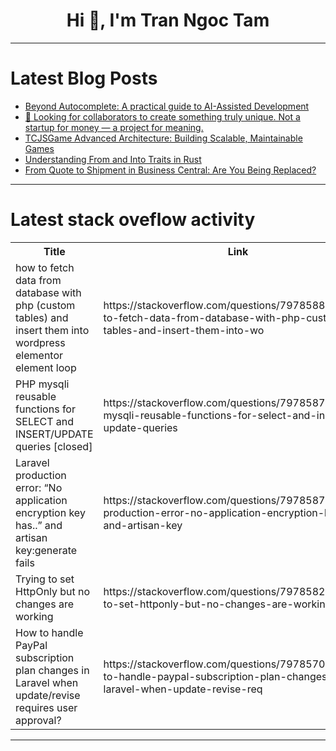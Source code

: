 <h1 align="center">Hi 👋, I'm Tran Ngoc Tam</h1>

---

# Latest Blog Posts 
<!-- BLOG-POST-LIST:START -->
- [Beyond Autocomplete: A practical guide to AI-Assisted Development](https://dev.to/jackmarchant/beyond-autocomplete-a-practical-guide-to-ai-assisted-development-ldb)
- [🚀 Looking for collaborators to create something truly unique. Not a startup for money — a project for meaning.](https://dev.to/skyerfore/looking-for-collaborators-to-create-something-truly-unique-not-a-startup-for-money-a-project-18po)
- [TCJSGame Advanced Architecture: Building Scalable, Maintainable Games](https://dev.to/kehinde_owolabi_e2e54567a/tcjsgame-advanced-architecture-building-scalable-maintainable-games-1c5k)
- [Understanding From and Into Traits in Rust](https://dev.to/masteringbackend/understanding-from-and-into-traits-in-rust-2mgi)
- [From Quote to Shipment in Business Central: Are You Being Replaced?](https://dev.to/insight_works/from-quote-to-shipment-in-business-central-are-you-being-replaced-4i21)
<!-- BLOG-POST-LIST:END -->

---

# Latest stack oveflow activity
<table>
  <tr><th>Title</th><th>Link</th></tr>
  <!-- STACKOVERFLOW:START --><tr><td>how to fetch data from database with php &lpar;custom tables&rpar; and insert them into wordpress elementor element loop</td><td>https://stackoverflow.com/questions/79785889/how-to-fetch-data-from-database-with-php-custom-tables-and-insert-them-into-wo</td></tr><tr><td>PHP mysqli reusable functions for SELECT and INSERT/UPDATE queries [closed]</td><td>https://stackoverflow.com/questions/79785872/php-mysqli-reusable-functions-for-select-and-insert-update-queries</td></tr><tr><td>Laravel production error: “No application encryption key has..” and artisan key:generate fails</td><td>https://stackoverflow.com/questions/79785870/laravel-production-error-no-application-encryption-key-has-and-artisan-key</td></tr><tr><td>Trying to set HttpOnly but no changes are working</td><td>https://stackoverflow.com/questions/79785828/trying-to-set-httponly-but-no-changes-are-working</td></tr><tr><td>How to handle PayPal subscription plan changes in Laravel when update/revise requires user approval?</td><td>https://stackoverflow.com/questions/79785706/how-to-handle-paypal-subscription-plan-changes-in-laravel-when-update-revise-req</td></tr><!-- STACKOVERFLOW:END -->
</table>

---


